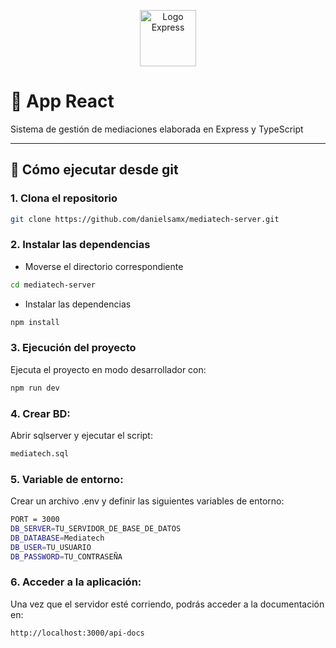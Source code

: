 <p align="center">
  <a href="https://expressjs.com/" target="_blank"><img src="https://miro.medium.com/v2/resize:fit:1400/0*-VVwL0nee9RgEhJB.png" width="90" alt="Logo Express" /></a>



# 🧩 App React

Sistema de gestión de mediaciones elaborada en Express y TypeScript

---

## 🧪 Cómo ejecutar desde git

### 1. Clona el repositorio

```bash
git clone https://github.com/danielsamx/mediatech-server.git
```

### 2. Instalar las dependencias

- Moverse el directorio correspondiente

```bash
cd mediatech-server
```

- Instalar las dependencias

```bash
npm install
```

### 3. Ejecución del proyecto

Ejecuta el proyecto en modo desarrollador con:

```bash
npm run dev
```
### 4. Crear BD:

Abrir sqlserver y ejecutar el script:

```bash
mediatech.sql
```

### 5. Variable de entorno:

Crear un archivo .env y definir las siguientes variables de entorno:

```bash
PORT = 3000
DB_SERVER=TU_SERVIDOR_DE_BASE_DE_DATOS
DB_DATABASE=Mediatech
DB_USER=TU_USUARIO
DB_PASSWORD=TU_CONTRASEÑA
```

### 6. Acceder a la aplicación:

Una vez que el servidor esté corriendo, podrás acceder a la documentación en:

```bash
http://localhost:3000/api-docs
```
